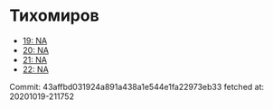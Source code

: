 # Тихомиров
- [19: NA](19.md)
- [20: NA](20.md)
- [21: NA](21.md)
- [22: NA](22.md)

Commit: 43affbd031924a891a438a1e544e1fa22973eb33
 fetched at: 20201019-211752
